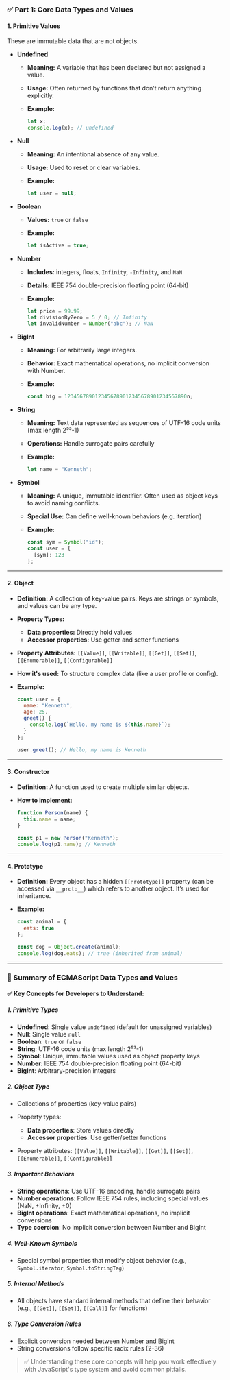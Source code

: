 ### ✅ Part 1: Core Data Types and Values

#### **1. Primitive Values**

These are immutable data that are not objects.

* **Undefined**

  * **Meaning:** A variable that has been declared but not assigned a value.
  * **Usage:** Often returned by functions that don’t return anything explicitly.
  * **Example:**

    ```js
    let x;
    console.log(x); // undefined
    ```

* **Null**

  * **Meaning:** An intentional absence of any value.
  * **Usage:** Used to reset or clear variables.
  * **Example:**

    ```js
    let user = null;
    ```

* **Boolean**

  * **Values:** `true` or `false`
  * **Example:**

    ```js
    let isActive = true;
    ```

* **Number**

  * **Includes:** integers, floats, `Infinity`, `-Infinity`, and `NaN`
  * **Details:** IEEE 754 double-precision floating point (64-bit)
  * **Example:**

    ```js
    let price = 99.99;
    let divisionByZero = 5 / 0; // Infinity
    let invalidNumber = Number("abc"); // NaN
    ```

* **BigInt**

  * **Meaning:** For arbitrarily large integers.
  * **Behavior:** Exact mathematical operations, no implicit conversion with Number.
  * **Example:**

    ```js
    const big = 1234567890123456789012345678901234567890n;
    ```

* **String**

  * **Meaning:** Text data represented as sequences of UTF-16 code units (max length 2⁵³-1)
  * **Operations:** Handle surrogate pairs carefully
  * **Example:**

    ```js
    let name = "Kenneth";
    ```

* **Symbol**

  * **Meaning:** A unique, immutable identifier. Often used as object keys to avoid naming conflicts.
  * **Special Use:** Can define well-known behaviors (e.g. iteration)
  * **Example:**

    ```js
    const sym = Symbol("id");
    const user = {
      [sym]: 123
    };
    ```

---

#### **2. Object**

* **Definition:** A collection of key-value pairs. Keys are strings or symbols, and values can be any type.
* **Property Types:**

  * **Data properties:** Directly hold values
  * **Accessor properties:** Use getter and setter functions
* **Property Attributes:** `[[Value]]`, `[[Writable]]`, `[[Get]]`, `[[Set]]`, `[[Enumerable]]`, `[[Configurable]]`
* **How it's used:** To structure complex data (like a user profile or config).
* **Example:**

  ```js
  const user = {
    name: "Kenneth",
    age: 25,
    greet() {
      console.log(`Hello, my name is ${this.name}`);
    }
  };

  user.greet(); // Hello, my name is Kenneth
  ```

---

#### **3. Constructor**

* **Definition:** A function used to create multiple similar objects.
* **How to implement:**

  ```js
  function Person(name) {
    this.name = name;
  }

  const p1 = new Person("Kenneth");
  console.log(p1.name); // Kenneth
  ```

---

#### **4. Prototype**

* **Definition:** Every object has a hidden `[[Prototype]]` property (can be accessed via `__proto__`) which refers to another object. It’s used for inheritance.
* **Example:**

  ```js
  const animal = {
    eats: true
  };

  const dog = Object.create(animal);
  console.log(dog.eats); // true (inherited from animal)
  ```

---

### 📌 Summary of ECMAScript Data Types and Values

#### ✅ **Key Concepts for Developers to Understand:**

##### 1. Primitive Types

* **Undefined**: Single value `undefined` (default for unassigned variables)
* **Null**: Single value `null`
* **Boolean**: `true` or `false`
* **String**: UTF-16 code units (max length 2⁵³-1)
* **Symbol**: Unique, immutable values used as object property keys
* **Number**: IEEE 754 double-precision floating point (64-bit)
* **BigInt**: Arbitrary-precision integers

##### 2. Object Type

* Collections of properties (key-value pairs)
* Property types:

  * **Data properties**: Store values directly
  * **Accessor properties**: Use getter/setter functions
* Property attributes: `[[Value]]`, `[[Writable]]`, `[[Get]]`, `[[Set]]`, `[[Enumerable]]`, `[[Configurable]`]

##### 3. Important Behaviors

* **String operations**: Use UTF-16 encoding, handle surrogate pairs
* **Number operations**: Follow IEEE 754 rules, including special values (NaN, ±Infinity, ±0)
* **BigInt operations**: Exact mathematical operations, no implicit conversions
* **Type coercion**: No implicit conversion between Number and BigInt

##### 4. Well-Known Symbols

* Special symbol properties that modify object behavior (e.g., `Symbol.iterator`, `Symbol.toStringTag`)

##### 5. Internal Methods

* All objects have standard internal methods that define their behavior (e.g., `[[Get]]`, `[[Set]]`, `[[Call]]` for functions)

##### 6. Type Conversion Rules

* Explicit conversion needed between Number and BigInt
* String conversions follow specific radix rules (2-36)

> ✅ Understanding these core concepts will help you work effectively with JavaScript's type system and avoid common pitfalls.
